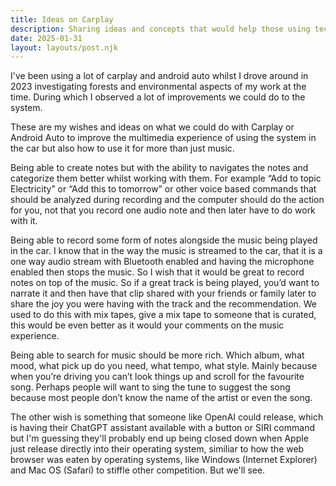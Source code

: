 ```yaml
---
title: Ideas on Carplay
description: Sharing ideas and concepts that would help those using tech in the car
date: 2025-01-31
layout: layouts/post.njk
---
```


I've been using a lot of carplay and android auto whilst I drove around in 2023 investigating forests and environmental aspects of my work at the time. During which I observed a lot of improvements we could do to the system.

These are my wishes and ideas on what we could do with Carplay or Android Auto to improve the multimedia experience of using the system in the car but also how to use it for more than just music.

Being able to create notes but with the ability to navigates the notes and categorize them better whilst working with them. For example “Add to topic Electricity” or “Add this to tomorrow” or other voice based commands that should be analyzed during recording and the computer should do the action for you, not that you record one audio note and then later have to do work with it.

Being able to record some form of notes alongside the music being played in the car. I know that in the way the music is streamed to the car, that it is a one way audio stream with Bluetooth enabled and having the microphone enabled then stops the music. So I wish that it would be great to record notes on top of the music. So if a great track is being played, you’d want to narrate it and then have that clip shared with your friends or family later to share the joy you were having with the track and the recommendation. We used to do this with mix tapes, give a mix tape to someone that is curated, this would be even better as it would your comments on the music experience.

Being able to search for music should be more rich. Which album, what mood, what pick up do you need, what tempo, what style. Mainly because when you’re driving you can’t look things up and scroll for the favourite song. Perhaps people will want to sing the tune to suggest the song because most people don’t know the name of the artist or even the song.

The other wish is something that someone like OpenAI could release, which is having their ChatGPT assistant available with a button or SIRI command but I'm guessing they'll probably end up being closed down when Apple just release directly into their operating system, similiar to how the web browser was eaten by operating systems, like Windows (Internet Explorer) and Mac OS (Safari) to stiffle other competition. But we'll see.
